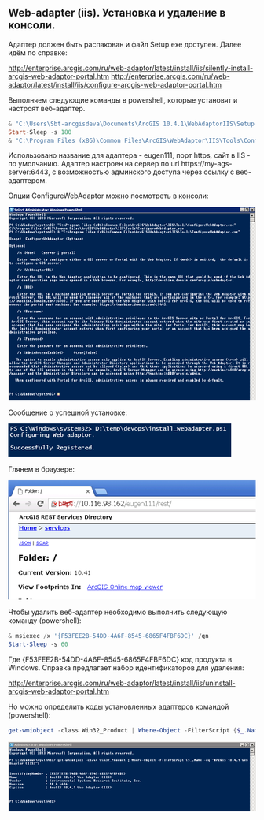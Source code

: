 ## Web-adapter (iis). Установка и удаление в консоли.

Адаптер должен быть распакован и файл Setup.exe доступен. Далее идём по справке:

http://enterprise.arcgis.com/ru/web-adaptor/latest/install/iis/silently-install-arcgis-web-adaptor-portal.htm
http://enterprise.arcgis.com/ru/web-adaptor/latest/install/iis/configure-arcgis-web-adaptor-portal.htm

Выполняем следующие команды в powershell, которые установят и настроят веб-адаптер.

```powershell
& "C:\Users\Sbt-arcgisdeva\Documents\ArcGIS 10.4.1\WebAdaptorIIS\Setup.exe" /qb VDIRNAME=eugen111 WEBSITE_ID=1 PORT=443
Start-Sleep -s 180
& "C:\Program Files (x86)\Common Files\ArcGIS\WebAdaptor\IIS\Tools\ConfigureWebAdaptor.exe" /m server /w https://localhost/eugen111/webadaptor /g https://my-ags-server:6443 /a true /u siteadmin /p 123456
```

Использовано название для адаптера - eugen111, порт https, сайт в IIS - по умолчанию.
Адаптер настроен на сервер по url https://my-ags-server:6443, c возможностью админского доступа через ссылку с веб-адаптером.

Опции ConfigureWebAdaptor можно посмотреть в консоли:

![alt-текст](images/wa_iis/webadapter_config_options.PNG "webadapter_config_options")

Сообщение о успешной установке:

![alt-текст](images/wa_iis/webadapter_succes.PNG "webadapter_succes")

Глянем в браузере:

![alt-текст](images/wa_iis/example_new_webadapter.PNG "example_new_webadapter")


Чтобы удалить веб-адаптер необходимо выполнить следующую команду (powershell):

```powershell
& msiexec /x '{F53FEE2B-54DD-4A6F-8545-6865F4FBF6DC}' /qn
Start-Sleep -s 60
```

Где {F53FEE2B-54DD-4A6F-8545-6865F4FBF6DC} код продукта в Windows. Справка предлагает набор идентификаторов для удаления:

http://enterprise.arcgis.com/ru/web-adaptor/latest/install/iis/uninstall-arcgis-web-adaptor-portal.htm

Но можно определить коды установленных адаптеров командой (powershell):

```powershell
get-wmiobject -class Win32_Product | Where-Object -FilterScript {$_.Name -eq "ArcGIS 10.4.1 Web Adaptor (IIS)"}
```

![alt-текст](images/wa_iis/search_id_webadapter.PNG "search_id_webadapter")
